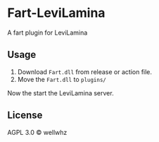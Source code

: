 # Fart-LeviLamina

A fart plugin for LeviLamina

## Usage

1. Download `Fart.dll` from release or action file.
1. Move the `Fart.dll` to `plugins/`

Now the start the LeviLamina server.

## License

AGPL 3.0 © wellwhz
